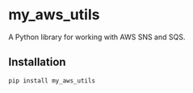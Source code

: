 # my_aws_utils

A Python library for working with AWS SNS and SQS.

## Installation

```bash
pip install my_aws_utils
